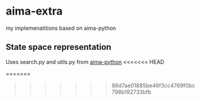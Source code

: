 # aima-extra
my implemenatitions based on aima-python

## State space representation
Uses search.py and utils.py from [aima-python](https://github.com/aimacode/aima-python)
<<<<<<< HEAD

=======
>>>>>>> 86d7ae01885be46f3cc4769f0bc798b192733bfb
